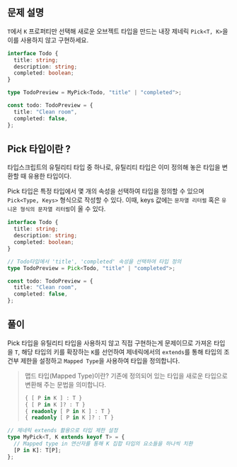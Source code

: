 ## 문제 설명

`T`에서 `K` 프로퍼티만 선택해 새로운 오브젝트 타입을 만드는 내장 제네릭 `Pick<T, K>`을 이를 사용하지 않고 구현하세요.

```typescript
interface Todo {
  title: string;
  description: string;
  completed: boolean;
}

type TodoPreview = MyPick<Todo, "title" | "completed">;

const todo: TodoPreview = {
  title: "Clean room",
  completed: false,
};
```

## Pick 타입이란 ?

타입스크립트의 유틸리티 타입 중 하나로, 유틸리티 타입은 이미 정의해 놓은 타입을 변환할 때 유용한 타입이다.

Pick 타입은 특정 타입에서 몇 개의 속성을 선택하여 타입을 정의할 수 있으며 `Pick<Type, Keys>` 형식으로 작성할 수 있다. 이때, keys 값에는 `문자열 리터럴` 혹은 `유니온 형식의 문자열 리터럴`이 올 수 있다.

```typescript
interface Todo {
  title: string;
  description: string;
  completed: boolean;
}

// Todo타입에서 'title', 'completed' 속성을 선택하여 타입 정의
type TodoPreview = Pick<Todo, "title" | "completed">;

const todo: TodoPreview = {
  title: "Clean room",
  completed: false,
};
```

## 풀이

Pick 타입을 유틸리티 타입을 사용하지 않고 직접 구현하는게 문제이므로 가져온 타입을 `T`, 해당 타입의 키를 확장하는 `K`를 선언하여 제네릭에서의 `extends`를 통해 타입의 조건부 제한을 설정하고 `Mapped Type`을 사용하여 타입을 정의합니다.

> 맵드 타입(Mapped Type)이란?
> 기존에 정의되어 있는 타입을 새로운 타입으로 변환해 주는 문법을 의미합니다.
>
> ```typescript
> { [ P in K ] : T }
> { [ P in K ]? : T }
> { readonly [ P in K ] : T }
> { readonly [ P in K ]? : T }
> ```

```ts
// 제네릭 extends 활용으로 타입 제한 설정
type MyPick<T, K extends keyof T> = {
  // Mapped type in 연산자를 통해 K 집합 타입의 요소들을 하나씩 치환
  [P in K]: T[P];
};
```
